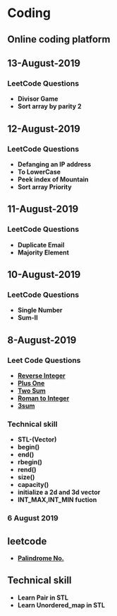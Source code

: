 # Coding
## Online coding platform
## 13-August-2019
### LeetCode Questions
- **Divisor Game**
- **Sort array by parity 2**
## 12-August-2019
### LeetCode Questions
- **Defanging an IP address**
- **To LowerCase**
- **Peek index of Mountain**
- **Sort array Priority**
## 11-August-2019
### LeetCode Questions
- **Duplicate Email**
- **Majority Element**
## 10-August-2019
### LeetCode Questions
- **Single Number**
- **Sum-II**
## 8-August-2019
### Leet Code Questions
- **[Reverse Integer](https://leetcode.com/problems/reverse-integer/)**
- **[Plus One](https://leetcode.com/problems/plus-one/)**
- **[Two Sum](https://leetcode.com/problems/two-sum/)**
- **[Roman to Integer](https://leetcode.com/problems/roman-to-integer/)**
- **[3sum](https://leetcode.com/problems/3sum/)**

### Technical skill
- **STL-(Vector)**
- **begin()**
- **end()**
- **rbegin()**
- **rend()**
- **size()**
- **capacity()**
- **initialize a 2d and 3d vector**
- **INT_MAX,INT_MIN fuction**

### 6 August 2019
## leetcode
- **[Palindrome No.](https://leetcode.com/problems/palindrome-number/)**
## Technical skill  
 - **Learn Pair in STL**
 - **Learn Unordered_map in STL**

